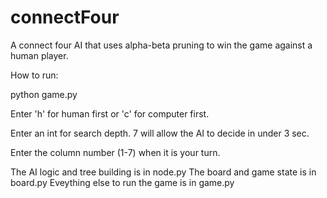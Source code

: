 # connectFour

A connect four AI that uses alpha-beta pruning to win the game against a human player. 

How to run:

python game.py

Enter 'h' for human first or 'c' for computer first.

Enter an int for search depth. 7 will allow the AI to decide in under 3 sec.

Enter the column number (1-7) when it is your turn. 


The AI logic and tree building is in node.py
The board and game state is in board.py
Eveything else to run the game is in game.py
